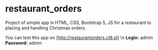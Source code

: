# restaurant_orders
Project of simple app in HTML, CSS, Bootstrap 5, JS for a restaurant to placing and handling Christmas orders.

You can test this app on [http://restaurantorders.ct8.pl] \n
**Login:** admin
**Password:** admin
